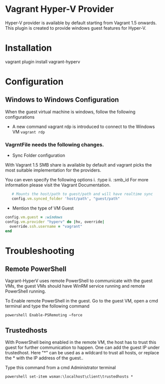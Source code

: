 # Vagrant Hyper-V Provider
Hyper-V provider is available by default starting from Vagrant 1.5 onwards. This plugin is created to provide windows guest features for Hyper-V.


# Installation
vagrant plugin install vagrant-hyperv

# Configuration

## Windows to Windows Configuration
When the guest virtual machine is windows, follow the following configurations

* A new command vagrant rdp is introduced to connect to the Windows VM
` vagrant rdp `

### VagrntFile needs the following changes.

- Sync Folder configuration

With Vagrant 1.5 SMB share is available by default and vagrant picks the most suitable
implementation for the providers.

You can even specify the following options
i. :type
ii. :smb_id
For more information please visit the Vagrant Documentation.

```ruby
   # Mounts the host/path to guest/path and will have realtime sync
   config.vm.synced_folder 'host/path', "guest/path"
```
- Mention the type of VM Guest

```ruby
config.vm.guest = :windows
config.vm.provider "hyperv" do |hv, override|
  override.ssh.username = "vagrant"
end
```

# Troubleshooting

## Remote PowerShell
Vagrant-HyperV uses remote PowerShell to communicate with the guest VMs, the guest VMs should have WinRM service running and remote PowerShell running.

To Enable remote PowerShell in the guest.
Go to the guest VM, open a cmd terminal and type the following command
```
powershell Enable-PSRemoting –force
```
## Trustedhosts
With PowerShell being enabled in the remote VM, the host has to trust this guest for further communication to happen.
One can add the guest IP under trustedhost. Here "*" can be used as a wildcard to trust all hosts, or replace the * with the IP address of the guest..

Type this command from a cmd Administrator terminal

`
powershell set-item wsman:\localhost\client\trustedhosts *
`
